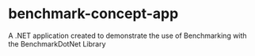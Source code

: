 # benchmark-concept-app
A .NET application created to demonstrate the use of Benchmarking with the BenchmarkDotNet Library
